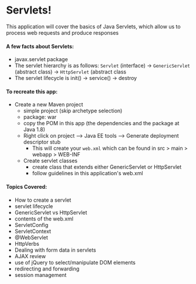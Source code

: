 # Servlets!

This application will cover the basics of Java Servlets, which allow us to process web requests and produce responses 

#### A few facts about Servlets:
* javax.servlet package 
* The servlet hierarchy is as follows: `Servlet` (interface) -> `GenericServlet` (abstract class) -> `HttpServlet` (abstract class
* The servlet lifecycle is init() -> service() -> destroy

#### To recreate this app: 
* Create a new Maven project
	* simple project (skip archetype selection)
	* package: war
	* copy the POM in this app (the dependencies and the package at Java 1.8)
	* Right click on project --> Java EE tools --> Generate deployment descriptor stub
		* This will create your `web.xml` which can be found in src > main > webapp > WEB-INF 
	* Create servlet classes 
		* create class that extends either GenericServlet or HttpServlet
		* follow guidelines in this application's web.xml

#### Topics Covered:
* How to create a servlet
* servlet lifecycle
* GenericServlet vs HttpServlet
* contents of the web.xml
* ServletConfig
* ServletContext
* @WebServlet
* HttpVerbs 
* Dealing with form data in servlets
* AJAX review
* use of jQuery to select/manipulate DOM elements 
* redirecting and forwarding 
* session management 